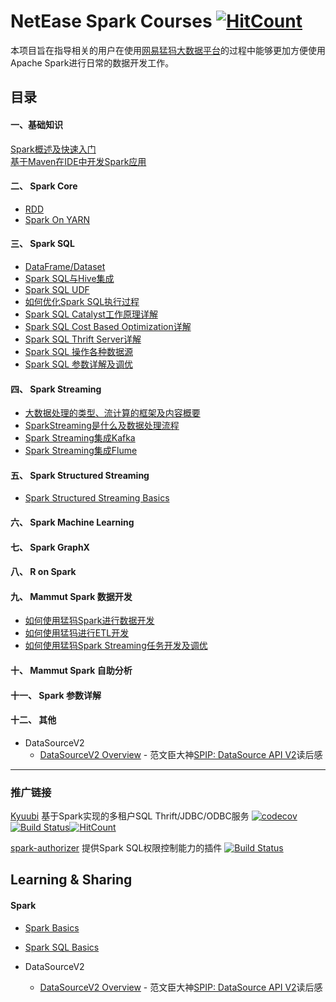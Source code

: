 # NetEase Spark Courses [![HitCount](http://hits.dwyl.io/netease-bigdata/ne-spark-courseware.svg)](http://hits.dwyl.io/netease-bigdata/ne-spark-courseware)

本项目旨在指导相关的用户在使用[网易猛犸大数据平台](https://bigdata.163yun.com/mammut)的过程中能够更加方便使用Apache Spark进行日常的数据开发工作。

## 目录

#### 一、基础知识
[Spark概述及快速入门](https://yaooqinn.github.io/sugar/slides/SparkBasics.html#1)  
[基于Maven在IDE中开发Spark应用]()

#### 二、 Spark Core
- [RDD](https://hustfeiwang.github.io/ne-spark-courseware/RDDBasic.html)  
- [Spark On YARN]()


#### 三、 Spark SQL
- [DataFrame/Dataset]()
- [Spark SQL与Hive集成]()   
- [Spark SQL UDF]()
- [如何优化Spark SQL执行过程]()  
- [Spark SQL Catalyst工作原理详解]()  
- [Spark SQL Cost Based Optimization详解]()  
- [Spark SQL Thrift Server详解]()  
- [Spark SQL 操作各种数据源]()  
- [Spark SQL 参数详解及调优]()

#### 四、 Spark Streaming
- [大数据处理的类型、流计算的框架及内容概要]()  
- [SparkStreaming是什么及数据处理流程]()
- [Spark Streaming集成Kafka]()
- [Spark Streaming集成Flume]()


#### 五、 Spark Structured Streaming
- [Spark Structured Streaming Basics](https://yaooqinn.github.io/sugar/slides/StructuedStreamingBasics.html#1) 

#### 六、 Spark Machine Learning

#### 七、 Spark GraphX

#### 八、 R on Spark

#### 九、 Mammut Spark 数据开发
- [如何使用猛犸Spark进行数据开发]() 
- [如何使用猛犸进行ETL开发]()
- [如何使用猛犸Spark Streaming任务开发及调优]()

#### 十、 Mammut Spark 自助分析

#### 十一、 Spark 参数详解

#### 十二、 其他
- DataSourceV2
    - [DataSourceV2 Overview](https://yaooqinn.github.io/sugar/docs/spark/datasourcev2/1_start_from_the_jira.html) - 范文臣大神[SPIP: DataSource API V2](https://docs.google.com/document/d/1n_vUVbF4KD3gxTmkNEon5qdQ-Z8qU5Frf6WMQZ6jJVM/edit#heading=h.mi1fbff5f8f9)读后感



---

### 推广链接 
[Kyuubi](https://github.com/yaooqinn/kyuubi) 基于Spark实现的多租户SQL Thrift/JDBC/ODBC服务 [![codecov](https://codecov.io/gh/yaooqinn/kyuubi/branch/master/graph/badge.svg)](https://codecov.io/gh/yaooqinn/kyuubi) [![Build Status](https://travis-ci.org/yaooqinn/kyuubi.svg?branch=master)](https://travis-ci.org/yaooqinn/kyuubi)[![HitCount](http://hits.dwyl.io/yaooqinn/kyuubi.svg)](http://hits.dwyl.io/yaooqinn/kyuubi) 

[spark-authorizer](https://github.com/yaooqinn/spark-authorizer) 提供Spark SQL权限控制能力的插件 [![Build Status](https://travis-ci.org/yaooqinn/spark-authorizer.svg?branch=master)](https://travis-ci.org/yaooqinn/spark-authorizer)

## Learning & Sharing

#### Spark
- [Spark Basics](https://yaooqinn.github.io/sugar/slides/SparkBasics.html#1)  
- [Spark SQL Basics](https://yaooqinn.github.io/sugar/slides/SparkSQLBasics.html#1)  

- DataSourceV2
    - [DataSourceV2 Overview](https://yaooqinn.github.io/sugar/docs/spark/datasourcev2/1_start_from_the_jira.html) - 范文臣大神[SPIP: DataSource API V2](https://docs.google.com/document/d/1n_vUVbF4KD3gxTmkNEon5qdQ-Z8qU5Frf6WMQZ6jJVM/edit#heading=h.mi1fbff5f8f9)读后感
